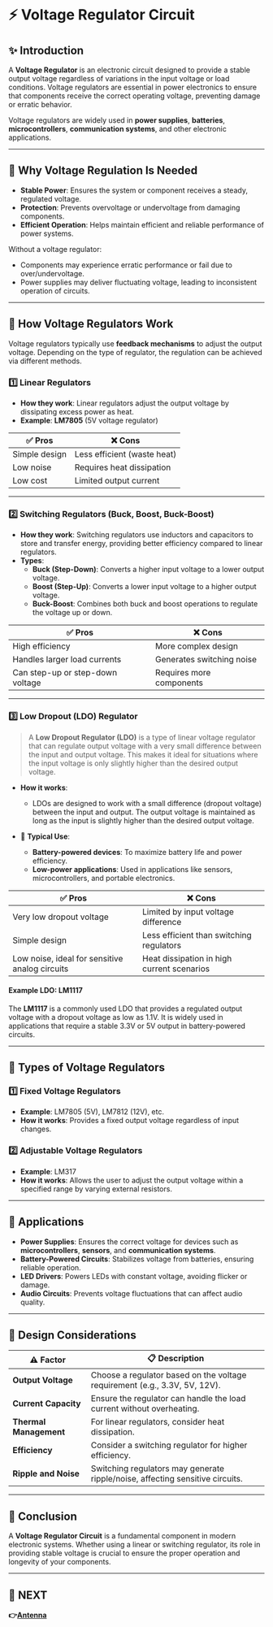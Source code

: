 # ⚡ Voltage Regulator Circuit

## ✨ Introduction

A **Voltage Regulator** is an electronic circuit designed to provide a stable output voltage regardless of variations in the input voltage or load conditions. Voltage regulators are essential in power electronics to ensure that components receive the correct operating voltage, preventing damage or erratic behavior.

Voltage regulators are widely used in **power supplies**, **batteries**, **microcontrollers**, **communication systems**, and other electronic applications.

---

## 🔹 Why Voltage Regulation Is Needed

- **Stable Power**: Ensures the system or component receives a steady, regulated voltage.
- **Protection**: Prevents overvoltage or undervoltage from damaging components.
- **Efficient Operation**: Helps maintain efficient and reliable performance of power systems.

Without a voltage regulator:
- Components may experience erratic performance or fail due to over/undervoltage.
- Power supplies may deliver fluctuating voltage, leading to inconsistent operation of circuits.

---

## 🔹 How Voltage Regulators Work

Voltage regulators typically use **feedback mechanisms** to adjust the output voltage. Depending on the type of regulator, the regulation can be achieved via different methods.

### 1️⃣ **Linear Regulators**

- **How they work**: Linear regulators adjust the output voltage by dissipating excess power as heat.
- **Example**: **LM7805** (5V voltage regulator)

| ✅ Pros               | ❌ Cons                  |
|----------------------|-------------------------|
| Simple design        | Less efficient (waste heat) |
| Low noise            | Requires heat dissipation |
| Low cost             | Limited output current  |

---

### 2️⃣ **Switching Regulators (Buck, Boost, Buck-Boost)**

- **How they work**: Switching regulators use inductors and capacitors to store and transfer energy, providing better efficiency compared to linear regulators.
- **Types**:
  - **Buck (Step-Down)**: Converts a higher input voltage to a lower output voltage.
  - **Boost (Step-Up)**: Converts a lower input voltage to a higher output voltage.
  - **Buck-Boost**: Combines both buck and boost operations to regulate the voltage up or down.

| ✅ Pros               | ❌ Cons                  |
|----------------------|-------------------------|
| High efficiency      | More complex design     |
| Handles larger load currents | Generates switching noise |
| Can step-up or step-down voltage | Requires more components |

---

### 3️⃣ **Low Dropout (LDO) Regulator**

> A **Low Dropout Regulator (LDO)** is a type of linear voltage regulator that can regulate output voltage with a very small difference between the input and output voltage. This makes it ideal for situations where the input voltage is only slightly higher than the desired output voltage.

- **How it works**: 
  - LDOs are designed to work with a small difference (dropout voltage) between the input and output. The output voltage is maintained as long as the input is slightly higher than the desired output voltage.

- 🧭 **Typical Use**:
  - **Battery-powered devices**: To maximize battery life and power efficiency.
  - **Low-power applications**: Used in applications like sensors, microcontrollers, and portable electronics.

| ✅ Pros                          | ❌ Cons                            |
|----------------------------------|-----------------------------------|
| Very low dropout voltage        | Limited by input voltage difference |
| Simple design                   | Less efficient than switching regulators |
| Low noise, ideal for sensitive analog circuits | Heat dissipation in high current scenarios |

#### Example LDO: **LM1117**

The **LM1117** is a commonly used LDO that provides a regulated output voltage with a dropout voltage as low as 1.1V. It is widely used in applications that require a stable 3.3V or 5V output in battery-powered circuits.

---

## 🔹 Types of Voltage Regulators

### 1️⃣ **Fixed Voltage Regulators**

- **Example**: LM7805 (5V), LM7812 (12V), etc.
- **How it works**: Provides a fixed output voltage regardless of input changes.

### 2️⃣ **Adjustable Voltage Regulators**

- **Example**: LM317
- **How it works**: Allows the user to adjust the output voltage within a specified range by varying external resistors.

---

## 🔹 Applications

- **Power Supplies**: Ensures the correct voltage for devices such as **microcontrollers**, **sensors**, and **communication systems**.
- **Battery-Powered Circuits**: Stabilizes voltage from batteries, ensuring reliable operation.
- **LED Drivers**: Powers LEDs with constant voltage, avoiding flicker or damage.
- **Audio Circuits**: Prevents voltage fluctuations that can affect audio quality.

---

## 🔹 Design Considerations

| ⚠️ Factor               | 📋 Description                                       |
|------------------------|-----------------------------------------------------|
| **Output Voltage**      | Choose a regulator based on the voltage requirement (e.g., 3.3V, 5V, 12V). |
| **Current Capacity**    | Ensure the regulator can handle the load current without overheating. |
| **Thermal Management**  | For linear regulators, consider heat dissipation. |
| **Efficiency**          | Consider a switching regulator for higher efficiency. |
| **Ripple and Noise**    | Switching regulators may generate ripple/noise, affecting sensitive circuits. |

---

## 🧠 Conclusion

A **Voltage Regulator Circuit** is a fundamental component in modern electronic systems. Whether using a linear or switching regulator, its role in providing stable voltage is crucial to ensure the proper operation and longevity of your components.

---

## 🔹 NEXT  
**👉[Antenna](../../RF_Communication/Signal_Interface/Antenna)**
